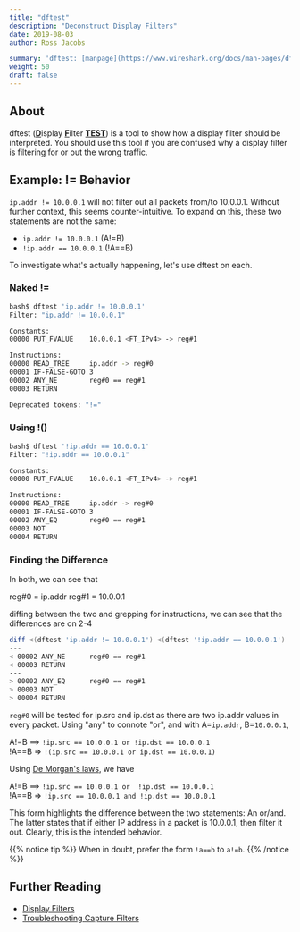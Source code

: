 ```yaml
---
title: "dftest"
description: "Deconstruct Display Filters"
date: 2019-08-03
author: Ross Jacobs

summary: 'dftest: [manpage](https://www.wireshark.org/docs/man-pages/dftest.html) | [code](https://github.com/wireshark/wireshark/blob/master/dftest.c)'
weight: 50
draft: false
---
```


## About

dftest (<u>**D**</u>isplay <u>**F**</u>ilter <u>**TEST**</u>) is a tool to show how a display filter should be interpreted.
You should use this tool if you are confused why a display filter is filtering for or out the wrong traffic.

## Example: != Behavior

`ip.addr != 10.0.0.1` will not filter out all packets from/to 10.0.0.1.
Without further context, this seems counter-intuitive.
To expand on this, these two statements are not the same:

* `ip.addr != 10.0.0.1` (A!=B)
* `!ip.addr == 10.0.0.1` (!A==B)

To investigate what's actually happening, let's use dftest on each.

### Naked !=

```bash
bash$ dftest 'ip.addr != 10.0.0.1'
Filter: "ip.addr != 10.0.0.1"

Constants:
00000 PUT_FVALUE	10.0.0.1 <FT_IPv4> -> reg#1

Instructions:
00000 READ_TREE		ip.addr -> reg#0
00001 IF-FALSE-GOTO	3
00002 ANY_NE		reg#0 == reg#1
00003 RETURN

Deprecated tokens: "!="
```

### Using !()

```bash
bash$ dftest '!ip.addr == 10.0.0.1'
Filter: "!ip.addr == 10.0.0.1"

Constants:
00000 PUT_FVALUE	10.0.0.1 <FT_IPv4> -> reg#1

Instructions:
00000 READ_TREE		ip.addr -> reg#0
00001 IF-FALSE-GOTO	3
00002 ANY_EQ		reg#0 == reg#1
00003 NOT
00004 RETURN
```

### Finding the Difference

In both, we can see that

reg#0 = ip.addr
reg#1 = 10.0.0.1

diffing between the two and grepping for instructions, we can see that the differences are on 2-4

```bash
diff <(dftest 'ip.addr != 10.0.0.1') <(dftest '!ip.addr == 10.0.0.1') | grep -E ". 0000\d|---"
---
< 00002 ANY_NE		reg#0 == reg#1
< 00003 RETURN
---
> 00002 ANY_EQ		reg#0 == reg#1
> 00003 NOT
> 00004 RETURN
```

`reg#0` will be tested for ip.src and ip.dst as there are two ip.addr values in every packet.
Using "any" to connote "or", and with A=`ip.addr`, B=`10.0.0.1`,

A!=B ==> `!ip.src == 10.0.0.1 or !ip.dst == 10.0.0.1`  
!A==B => `!(ip.src == 10.0.0.1 or ip.dst == 10.0.0.1)`

Using [De Morgan's laws](https://www.whitman.edu/mathematics/higher_math_online/section01.03.html), we have  

A!=B ==> `!ip.src == 10.0.0.1 or  !ip.dst == 10.0.0.1`  
!A==B => `!ip.src == 10.0.0.1 and !ip.dst == 10.0.0.1`

This form highlights the difference between the two statements: An or/and.
The latter states that if either IP address in a packet is 10.0.0.1, then filter it out.
Clearly, this is the intended behavior.

{{% notice tip %}}
When in doubt, prefer the form `!a==b` to `a!=b`.
{{% /notice %}}

## Further Reading

* [Display Filters](/analyze/packet_hunting/packet_hunting/)
* [Troubleshooting Capture Filters](/packetcraft/arcana/bpf_instructions/)
